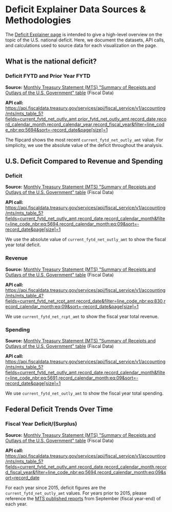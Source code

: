 # Deficit Explainer Data Sources & Methodologies

The [Deficit Explainer page](https://fiscaldata.treasury.gov/national-deficit/) is intended to give a high-level overview on the topic of the U.S. national deficit. Here, we document the datasets, API calls, and calculations used to source data for each visualization on the page.


## What is the national deficit?

### Deficit FYTD and Prior Year FYTD

**Source:** [Monthly Treasury Statement (MTS) "Summary of Receipts and Outlays of the U.S. Government" table](https://fiscaldata.treasury.gov/datasets/monthly-treasury-statement/summary-of-receipts-and-outlays-of-the-u-s-government) (Fiscal Data)

**API call:** https://api.fiscaldata.treasury.gov/services/api/fiscal_service/v1/accounting/mts/mts_table_5?fields=current_fytd_net_outly_amt,prior_fytd_net_outly_amt,record_date,record_calendar_month,record_calendar_year,record_fiscal_year&filter=line_code_nbr:eq:5694&sort=-record_date&page[size]=1

The flipcard shows the most recent `current_fytd_net_outly_amt` value. For simplicity, we use the absolute value of the deficit throughout the analysis.


## U.S. Deficit Compared to Revenue and Spending

### Deficit

**Source:** [Monthly Treasury Statement (MTS) "Summary of Receipts and Outlays of the U.S. Government" table](https://fiscaldata.treasury.gov/datasets/monthly-treasury-statement/summary-of-receipts-and-outlays-of-the-u-s-government) (Fiscal Data)

**API call:** https://api.fiscaldata.treasury.gov/services/api/fiscal_service/v1/accounting/mts/mts_table_5?fields=current_fytd_net_outly_amt,record_date,record_calendar_month&filter=line_code_nbr:eq:5694,record_calendar_month:eq:09&sort=-record_date&page[size]=1

We use the absolute value of `current_fytd_net_outly_amt` to show the fiscal year total deficit.

### Revenue

**Source:** [Monthly Treasury Statement (MTS) "Summary of Receipts and Outlays of the U.S. Government" table](https://fiscaldata.treasury.gov/datasets/monthly-treasury-statement/summary-of-receipts-and-outlays-of-the-u-s-government) (Fiscal Data)

**API call:** https://api.fiscaldata.treasury.gov/services/api/fiscal_service/v1/accounting/mts/mts_table_4?fields=current_fytd_net_rcpt_amt,record_date&filter=line_code_nbr:eq:830,record_calendar_month:eq:09&sort=-record_date&page[size]=1

We use `current_fytd_net_rcpt_amt` to show the fiscal year total revenue.

### Spending

**Source:** [Monthly Treasury Statement (MTS) "Summary of Receipts and Outlays of the U.S. Government" table](https://fiscaldata.treasury.gov/datasets/monthly-treasury-statement/summary-of-receipts-and-outlays-of-the-u-s-government) (Fiscal Data)

**API call:** https://api.fiscaldata.treasury.gov/services/api/fiscal_service/v1/accounting/mts/mts_table_5?fields=current_fytd_net_outly_amt,record_date,record_calendar_month&filter=line_code_nbr:eq:5691,record_calendar_month:eq:09&sort=-record_date&page[size]=1

We use `current_fytd_net_outly_amt` to show the fiscal year total spending.


## Federal Deficit Trends Over Time

### Fiscal Year Deficit/(Surplus)

**Source:** [Monthly Treasury Statement (MTS) "Summary of Receipts and Outlays of the U.S. Government" table](https://fiscaldata.treasury.gov/datasets/monthly-treasury-statement/summary-of-receipts-and-outlays-of-the-u-s-government) (Fiscal Data)

**API call:** https://api.fiscaldata.treasury.gov/services/api/fiscal_service/v1/accounting/mts/mts_table_5?fields=current_fytd_net_outly_amt,record_date,record_calendar_month,record_fiscal_year&filter=line_code_nbr:eq:5694,record_calendar_month:eq:09&sort=record_date

For each year since 2015, deficit figures are the `current_fytd_net_outly_amt` values. For years prior to 2015, please reference the [MTS published reports](https://fiscaldata.treasury.gov/datasets/monthly-treasury-statement/summary-of-receipts-outlays-and-the-deficit-surplus-of-the-u-s-government) from September (fiscal year-end) of each year.